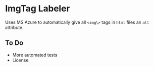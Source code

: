# ImgTag Labeler

Uses MS Azure to automatically give all `<img\>` tags in `html` files an `alt` attribute.

## To Do
* More automated tests
* License

